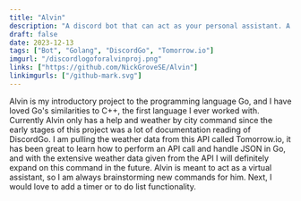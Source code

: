 ```yaml
---
title: "Alvin"
description: "A discord bot that can act as your personal assistant. A casual side project that I intend to continually build on."
draft: false
date: 2023-12-13
tags: ["Bot", "Golang", "DiscordGo", "Tomorrow.io"]
imgurl: "/discordlogoforalvinproj.png"
links: ["https://github.com/NickGroveSE/Alvin"]
linkimgurls: ["/github-mark.svg"]
---
```


Alvin is my introductory project to the programming language Go, and I have loved Go's similarities to C++, the first language I ever worked with. Currently Alvin only has a help and weather by city command since the early stages of this project was a lot of documentation reading of DiscordGo. I am pulling the weather data from this API called Tomorrow.io, it has been great to learn how to perform an API call and handle JSON in Go, and with the extensive weather data given from the API I will definitely expand on this command in the future. Alvin is meant to act as a virtual assistant, so I am always brainstorming new commands for him. Next, I would love to add a timer or to do list functionality.
